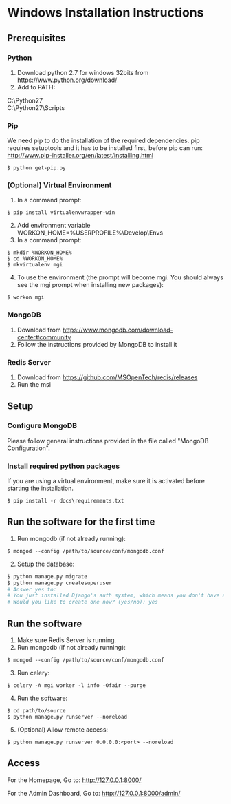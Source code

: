 # Windows Installation Instructions

## Prerequisites

### Python
1. Download python 2.7 for windows 32bits from https://www.python.org/download/
2. Add to PATH:

C:\Python27\
C:\Python27\Scripts

### Pip
We need pip to do the installation of the required dependencies.  pip requires setuptools and it has to be installed first, before pip can run: http://www.pip-installer.org/en/latest/installing.html 
```
$ python get-pip.py 
```

### (Optional) Virtual Environment
1. In a command prompt:
```
$ pip install virtualenvwrapper-win
```
2. Add environment variable
WORKON_HOME=%USERPROFILE%\Develop\Envs
3. In a command prompt:
```
$ mkdir %WORKON_HOME%
$ cd %WORKON_HOME%
$ mkvirtualenv mgi
```
4. To use the environment (the prompt will become mgi. You should always see the mgi prompt when installing new packages):
```
$ workon mgi
```

### MongoDB
1. Download from https://www.mongodb.com/download-center#community
2. Follow the instructions provided by MongoDB to install it

### Redis Server
1. Download from https://github.com/MSOpenTech/redis/releases
2. Run the msi


## Setup

### Configure MongoDB
Please follow general instructions provided in the file called "MongoDB Configuration".

### Install required python packages
If you are using a virtual environment, make sure it is activated before starting the installation. 
```
$ pip install -r docs\requirements.txt
```

## Run the software for the first time
1. Run mongodb (if not already running):
```
$ mongod --config /path/to/source/conf/mongodb.conf
```
2. Setup the database:
```bash
$ python manage.py migrate
$ python manage.py createsuperuser
# Answer yes to:
# You just installed Django's auth system, which means you don't have any superusers defined.
# Would you like to create one now? (yes/no): yes
```

## Run the software
1. Make sure Redis Server is running.
2. Run mongodb (if not already running):
```
$ mongod --config /path/to/source/conf/mongodb.conf
```
3. Run celery:
```
$ celery -A mgi worker -l info -Ofair --purge
```
4. Run the software:
```
$ cd path/to/source
$ python manage.py runserver --noreload
```
5. (Optional) Allow remote access:
```
$ python manage.py runserver 0.0.0.0:<port> --noreload
```

## Access
For the Homepage, Go to:  http://127.0.0.1:8000/

For the Admin Dashboard, Go to:  http://127.0.0.1:8000/admin/ 
